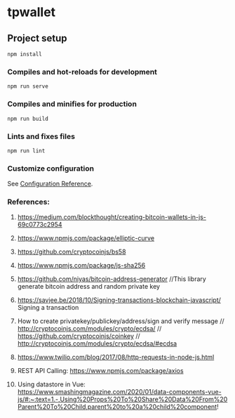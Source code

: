 # tpwallet

## Project setup
```
npm install
```

### Compiles and hot-reloads for development
```
npm run serve
```

### Compiles and minifies for production
```
npm run build
```

### Lints and fixes files
```
npm run lint
```

### Customize configuration
See [Configuration Reference](https://cli.vuejs.org/config/).


### References:
1) https://medium.com/blockthought/creating-bitcoin-wallets-in-js-69c0773c2954
2) https://www.npmjs.com/package/elliptic-curve
3) https://github.com/cryptocoinjs/bs58 
4) https://www.npmjs.com/package/js-sha256
5) https://github.com/niyas/bitcoin-address-generator //This library generate bitcoin address and random private key
6) https://savjee.be/2018/10/Signing-transactions-blockchain-javascript/ Signing a transaction
7) How to create privatekey/publickey/address/sign and verify message
      // http://cryptocoinjs.com/modules/crypto/ecdsa/
      // https://github.com/cryptocoinjs/coinkey
      // http://cryptocoinjs.com/modules/crypto/ecdsa/#ecdsa 

8) https://www.twilio.com/blog/2017/08/http-requests-in-node-js.html
9) REST API Calling: https://www.npmjs.com/package/axios 
10) Using datastore in Vue: https://www.smashingmagazine.com/2020/01/data-components-vue-js/#:~:text=1.-,Using%20Props%20To%20Share%20Data%20From%20Parent%20To%20Child,parent%20to%20a%20child%20component!
